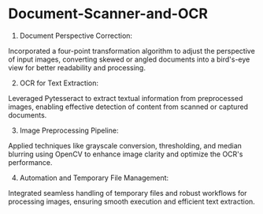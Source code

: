 # Document-Scanner-and-OCR

1) Document Perspective Correction:

Incorporated a four-point transformation algorithm to adjust the perspective of input images, converting skewed or angled documents into a bird's-eye view for better readability and processing.

2) OCR for Text Extraction:

Leveraged Pytesseract to extract textual information from preprocessed images, enabling effective detection of content from scanned or captured documents.

3) Image Preprocessing Pipeline:

Applied techniques like grayscale conversion, thresholding, and median blurring using OpenCV to enhance image clarity and optimize the OCR's performance.

4) Automation and Temporary File Management:

Integrated seamless handling of temporary files and robust workflows for processing images, ensuring smooth execution and efficient text extraction.
